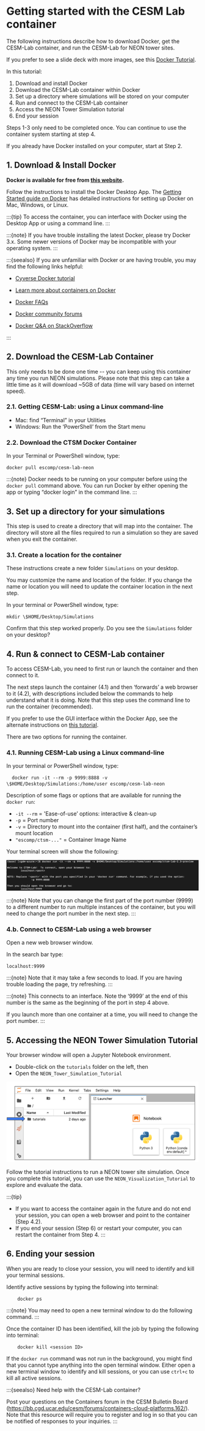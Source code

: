 # Getting started with the CESM Lab container

The following instructions describe how to download Docker, get the CESM-Lab container, and run the CESM-Lab for NEON tower sites.

If you prefer to see a slide deck with more images, see this [Docker
Tutorial](https://drive.google.com/file/d/1Zs_SrlpGVlS3KHvFDUVyCGPXOfKgG4_c/view).

In this tutorial:
1. Download and install Docker
2. Download the CESM-Lab container within Docker
3. Set up a directory where simulations will be stored on your computer
4. Run and connect to the CESM-Lab container
5. Access the NEON Tower Simulation tutorial
6. End your session

Steps 1-3 only need to be completed once. You can continue to use the container system starting at step 4. 

If you already have Docker installed on your computer, start at Step 2.

## 1. Download & Install Docker
**Docker is available for free from [this website](https://www.docker.com/products/docker-desktop).**

Follow the instructions to install the Docker Desktop App. The [Getting Started guide on Docker](https://www.docker.com/get-started) has detailed instructions for setting up Docker on Mac, Windows, or Linux.

:::{tip}
To access the container, you can interface with Docker using the Desktop App or using a command line.
:::

:::{note}
If you have trouble installing the latest Docker, please try Docker 3.x. Some newer versions of Docker may be incompatible with your operating system.
:::


:::{seealso}
If you are unfamiliar with Docker or are having trouble, you may find the following links helpful:

* [Cyverse Docker tutorial](https://learning.cyverse.org/projects/foss-2020/en/latest/Containers/introtocontainers.html)

* [Learn more about containers on Docker](https://www.docker.com/resources/what-container)

* [Docker FAQs](https://docs.docker.com/engine/faq/)

* [Docker community forums](https://forums.docker.com/)

* [Docker Q&A on StackOverflow](https://forums.docker.com/)

:::


## 2. Download the CESM-Lab Container

This only needs to be done one time -- you can keep using this
container any time you run NEON simulations. Please note that this step
can take a little time as it will download \~5GB of data (time will vary
based on internet speed).

### 2.1. Getting CESM-Lab: using a Linux command-line

- Mac: find “Terminal” in your Utilities
- Windows: Run the ‘PowerShell’ from the Start menu

### 2.2. Download the CTSM Docker Container

In your Terminal or PowerShell window, type:

    docker pull escomp/cesm-lab-neon

:::{note}
Docker needs to be running on your computer before using the `docker pull` command above. 
You can run Docker by either opening the app or typing “docker login” in the command line.
:::

## 3. Set up a directory for your simulations

This step is used to create a directory that will map into the container. 
The directory will store all the files required to run a simulation so they are saved when you exit the container. 

### 3.1.  Create a location for the container

These instructions create a new folder `Simulations` on your desktop. 

You may customize the name and location of the folder.
If you change the name or location you will need to update the container location in the next step.

In your terminal or PowerShell window, type:

    mkdir \$HOME/Desktop/Simulations

Confirm that this step worked properly. Do you see the `Simulations` folder on your desktop?


## 4. Run & connect to CESM-Lab container

To access CESM-Lab, you need to first run or launch the container and then connect to it.

The next steps launch the container (4.1) and then ‘forwards’ a web browser to it (4.2), with descriptions included below the commands to help understand what it is doing. Note that this step uses the command line to run the container (recommended).

If you prefer to use the GUI interface within the Docker App, see the alternate instructions on [this tutorial](https://drive.google.com/file/d/1Zs_SrlpGVlS3KHvFDUVyCGPXOfKgG4_c/view).

There are two options for running the container.

### 4.1. Running CESM-Lab using a Linux command-line

In your terminal or PowerShell window, type:

```
  docker run -it --rm -p 9999:8888 -v \$HOME/Desktop/Simulations:/home/user escomp/cesm-lab-neon

```
Description of some flags or options that are available for running the `docker run`:

*  `-it --rm` = 'Ease-of-use’ options: interactive & clean-up
*  `-p` = Port number
*  `-v` = Directory to mount into the container (first half), and the container’s mount location
*  `"escomp/ctsm-..."` = Container Image Name

Your terminal screen will show the following:  


![CESM-Lab Terminal](images/docker_terminal_output_screenshot.png)

:::{note}
Note that you can change the first part of the port number (9999) to a different number to run multiple instances of the container, but you will need to change the port number in the next step. 
:::


### 4.b. Connect to CESM-Lab using a web browser

Open a new web browser window.

In the search bar type:

    localhost:9999

:::{note}
Note that it may take a few seconds to load. If you are having trouble loading the page, try refreshing.
:::

:::{note}
This connects to an interface. Note the ‘9999’ at the end of this
number is the same as the beginning of the port in step 4 above. 

If you launch more than one container at a time, you will need to change the
port number.
:::

## 5. Accessing the NEON Tower Simulation Tutorial
Your browser window will open a Jupyter Notebook environment.

-   Double-click on the `tutorials` folder on the left, then
-   Open the `NEON_Tower_Simulation_Tutorial`

![Jupyter-Lab screenshot](images/jupyter-lab_screenshot.png)

Follow the tutorial instructions to run a NEON tower site simulation. 
Once you complete this tutorial, you can use the `NEON_Visualization_Tutorial` to explore and evaluate the data.


:::{tip}

-   If you want to access the container again in the future and do not
    end your session, you can open a web browser and point to the
    container (Step 4.2).
-   If you end your session (Step 6) or restart your computer, you can
    restart the container from Step 4.
:::


## 6. Ending your session

When you are ready to close your session, you will need to identify and kill your terminal sessions.

Identify active sessions by typing the following into terminal:

```
    docker ps 
```

:::{note}
You may need to open a new terminal window to do the following command.
:::

Once the container ID has been identified, kill the job by typing the
following into terminal:


```
    docker kill <session ID> 
```

If the `docker run` command was not run in the background, you might find
that you cannot type anything into the open terminal window. Either open
a new terminal window to identify and kill sessions, or you can use
`ctrl+c` to kill all active sessions.


:::{seealso}
Need help with the CESM-Lab container? 

Post your questions on the Containers forum in the CESM Bulletin Board (https://bb.cgd.ucar.edu/cesm/forums/containers-cloud-platforms.162/). Note that this resource will require you to register and log in so that you can be notified of responses to your inquiries. 
:::
